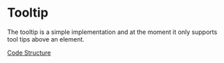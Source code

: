 # Tooltip
The tooltip is a simple implementation and at the moment it only supports tool tips above an element.

[Code Structure](docs/Structure.md)